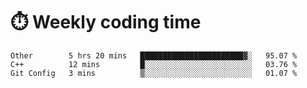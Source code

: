 
# :stopwatch: Weekly coding time 
<!--START_SECTION:waka-->
```text
Other        5 hrs 20 mins   ███████████████████████▓░   95.07 % 
C++          12 mins         █░░░░░░░░░░░░░░░░░░░░░░░░   03.76 % 
Git Config   3 mins          ▒░░░░░░░░░░░░░░░░░░░░░░░░   01.07 % 
```
<!--END_SECTION:waka-->


<!-- <p> <img src="https://github-readme-stats.vercel.app/api?username=cozgerest&show_icons=true&hide_border=false" />  </p> -->

